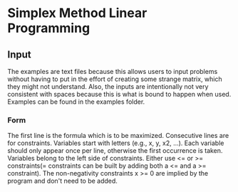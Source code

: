 # Simplex Method Linear Programming

## Input
The examples are text files because this allows users to input problems without having to put in the effort of creating some strange matrix, which they might not understand. 
Also, the inputs are intentionally not very consistent with spaces because this is what is bound to happen when used.
Examples can be found in the examples folder.
### Form
The first line is the formula which is to be maximized. Consecutive lines are for constraints. Variables start with letters (e.g., x, y, x2, ...). Each variable should only appear once per line, otherwise the first occurrence is taken. Variables belong to the left side of constraints. Either use <= or >= constraints(= constraints can be built by adding both a <= and a >= constraint). The non-negativity constraints x >= 0 are implied by the program and don't need to be added.
